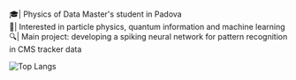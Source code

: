 🎓| Physics of Data Master's student in Padova  <br />
🚀| Interested in particle physics, quantum information and machine learning<br />
🔍| Main project: developing a spiking neural network for pattern recognition in CMS tracker data  <br />

<!---
EmanueleCoradin/EmanueleCoradin is a ✨ special ✨ repository because its `README.md` (this file) appears on your GitHub profile.
You can click the Preview link to take a look at your changes.

[![Anurag's GitHub stats](https://github-readme-stats.vercel.app/api?username=EmanueleCoradin)](https://github.com/anuraghazra/github-readme-stats)
<br />
--->
![Top Langs](https://github-readme-stats.vercel.app/api/top-langs/?username=EmanueleCoradin&langs_count=8&size_weight=0.1&hide=Gnuplot,html,scss,Dockerfile&count_weight=0.9&theme=radical)
